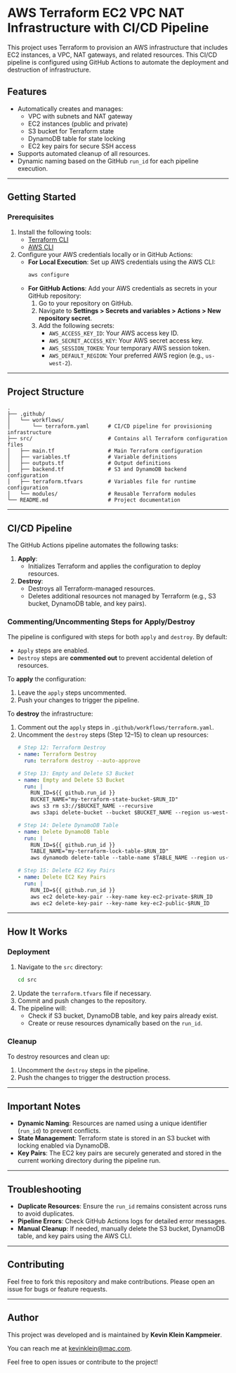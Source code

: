# AWS Terraform EC2 VPC NAT Infrastructure with CI/CD Pipeline

This project uses Terraform to provision an AWS infrastructure that includes EC2 instances, a VPC, NAT gateways, and related resources. This CI/CD pipeline is configured using GitHub Actions to automate the deployment and destruction of infrastructure.

## Features

- Automatically creates and manages:
  - VPC with subnets and NAT gateway
  - EC2 instances (public and private)
  - S3 bucket for Terraform state
  - DynamoDB table for state locking
  - EC2 key pairs for secure SSH access
- Supports automated cleanup of all resources.
- Dynamic naming based on the GitHub `run_id` for each pipeline execution.

---

## Getting Started

### Prerequisites

1. Install the following tools:
   - [Terraform CLI](https://www.terraform.io/downloads.html)
   - [AWS CLI](https://aws.amazon.com/cli/)
2. Configure your AWS credentials locally or in GitHub Actions:
   - **For Local Execution**:
     Set up AWS credentials using the AWS CLI:
     ```bash
     aws configure
     ```
   - **For GitHub Actions**:
     Add your AWS credentials as secrets in your GitHub repository:
     1. Go to your repository on GitHub.
     2. Navigate to **Settings > Secrets and variables > Actions > New repository secret**.
     3. Add the following secrets:
        - `AWS_ACCESS_KEY_ID`: Your AWS access key ID.
        - `AWS_SECRET_ACCESS_KEY`: Your AWS secret access key.
        - `AWS_SESSION_TOKEN`: Your temporary AWS session token.
        - `AWS_DEFAULT_REGION`: Your preferred AWS region (e.g., `us-west-2`).

---

## Project Structure

```plaintext
.
├── .github/
│   └── workflows/
│       └── terraform.yaml      # CI/CD pipeline for provisioning infrastructure
├── src/                        # Contains all Terraform configuration files
│   ├── main.tf                 # Main Terraform configuration
│   ├── variables.tf            # Variable definitions
│   ├── outputs.tf              # Output definitions
│   ├── backend.tf              # S3 and DynamoDB backend configuration
│   ├── terraform.tfvars        # Variables file for runtime configuration
│   └── modules/                # Reusable Terraform modules
└── README.md                   # Project documentation
```

---

## CI/CD Pipeline

The GitHub Actions pipeline automates the following tasks:

1. **Apply**:
   - Initializes Terraform and applies the configuration to deploy resources.
2. **Destroy**:
   - Destroys all Terraform-managed resources.
   - Deletes additional resources not managed by Terraform (e.g., S3 bucket, DynamoDB table, and key pairs).

### Commenting/Uncommenting Steps for Apply/Destroy

The pipeline is configured with steps for both `apply` and `destroy`. By default:
- `Apply` steps are enabled.
- `Destroy` steps are **commented out** to prevent accidental deletion of resources.

To **apply** the configuration:
1. Leave the `apply` steps uncommented.
2. Push your changes to trigger the pipeline.

To **destroy** the infrastructure:
1. Comment out the `apply` steps in `.github/workflows/terraform.yaml`.
2. Uncomment the `destroy` steps (Step 12–15) to clean up resources:
   ```yaml
   # Step 12: Terraform Destroy
   - name: Terraform Destroy
     run: terraform destroy --auto-approve

   # Step 13: Empty and Delete S3 Bucket
   - name: Empty and Delete S3 Bucket
     run: |
       RUN_ID=${{ github.run_id }}
       BUCKET_NAME="my-terraform-state-bucket-$RUN_ID"
       aws s3 rm s3://$BUCKET_NAME --recursive
       aws s3api delete-bucket --bucket $BUCKET_NAME --region us-west-2

   # Step 14: Delete DynamoDB Table
   - name: Delete DynamoDB Table
     run: |
       RUN_ID=${{ github.run_id }}
       TABLE_NAME="my-terraform-lock-table-$RUN_ID"
       aws dynamodb delete-table --table-name $TABLE_NAME --region us-west-2

   # Step 15: Delete EC2 Key Pairs
   - name: Delete EC2 Key Pairs
     run: |
       RUN_ID=${{ github.run_id }}
       aws ec2 delete-key-pair --key-name key-ec2-private-$RUN_ID
       aws ec2 delete-key-pair --key-name key-ec2-public-$RUN_ID
   ```

---

## How It Works

### Deployment

1. Navigate to the `src` directory:
   ```bash
   cd src
   ```
2. Update the `terraform.tfvars` file if necessary.
3. Commit and push changes to the repository.
4. The pipeline will:
   - Check if S3 bucket, DynamoDB table, and key pairs already exist.
   - Create or reuse resources dynamically based on the `run_id`.

### Cleanup

To destroy resources and clean up:
1. Uncomment the `destroy` steps in the pipeline.
2. Push the changes to trigger the destruction process.

---

## Important Notes

- **Dynamic Naming**: Resources are named using a unique identifier (`run_id`) to prevent conflicts.
- **State Management**: Terraform state is stored in an S3 bucket with locking enabled via DynamoDB.
- **Key Pairs**: The EC2 key pairs are securely generated and stored in the current working directory during the pipeline run.

---

## Troubleshooting

- **Duplicate Resources**: Ensure the `run_id` remains consistent across runs to avoid duplicates.
- **Pipeline Errors**: Check GitHub Actions logs for detailed error messages.
- **Manual Cleanup**: If needed, manually delete the S3 bucket, DynamoDB table, and key pairs using the AWS CLI.

---

## Contributing

Feel free to fork this repository and make contributions. Please open an issue for bugs or feature requests.

---

## Author

This project was developed and is maintained by **Kevin Klein Kampmeier**.

You can reach me at [kevinklein@mac.com](mailto:kevinklein@mac.com).

Feel free to open issues or contribute to the project!